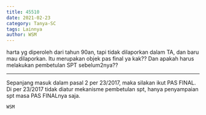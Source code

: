 ```yaml
---
title: 45510
date: 2021-02-23
category: Tanya-SC
tags: Lainnya
author: WSM
---
```


harta yg diperoleh dari tahun 90an, tapi tidak dilaporkan dalam TA, dan baru mau dilaporkan. Itu merupakan objek pas final ya kak?? Dan apakah harus melakukan pembetulan SPT sebelum2nya??

---

Sepanjang masuk dalam pasal 2 per 23/2017, maka silakan ikut PAS FINAL. Di per 23/2017 tidak diatur mekanisme pembetulan spt, hanya penyampaian spt masa PAS FINALnya saja.

`WSM`
